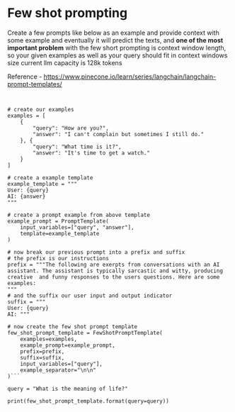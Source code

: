 # Few shot prompting

Create a few prompts like below as an example and provide context with some example and eventually it will predict the texts, and **one of the most important problem** with the few short prompting is context window length, so your given examples as well as your query should fit in context windows size current llm capacity is 128k tokens 

Reference - https://www.pinecone.io/learn/series/langchain/langchain-prompt-templates/

```from langchain import FewShotPromptTemplate


# create our examples
examples = [
    {
        "query": "How are you?",
        "answer": "I can't complain but sometimes I still do."
    }, {
        "query": "What time is it?",
        "answer": "It's time to get a watch."
    }
]

# create a example template
example_template = """
User: {query}
AI: {answer}
"""

# create a prompt example from above template
example_prompt = PromptTemplate(
    input_variables=["query", "answer"],
    template=example_template
)

# now break our previous prompt into a prefix and suffix
# the prefix is our instructions
prefix = """The following are exerpts from conversations with an AI
assistant. The assistant is typically sarcastic and witty, producing
creative  and funny responses to the users questions. Here are some
examples: 
"""
# and the suffix our user input and output indicator
suffix = """
User: {query}
AI: """

# now create the few shot prompt template
few_shot_prompt_template = FewShotPromptTemplate(
    examples=examples,
    example_prompt=example_prompt,
    prefix=prefix,
    suffix=suffix,
    input_variables=["query"],
    example_separator="\n\n"
)```

query = "What is the meaning of life?"

print(few_shot_prompt_template.format(query=query))
